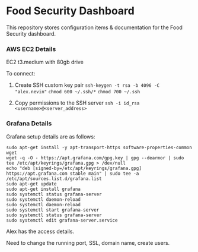 # Food Security Dashboard
This repository stores configuration items & documentation for the Food Security dashboard.


### AWS EC2 Details
EC2 t3.medium with 80gb drive

To connect:

1. Create SSH custom key pair
`ssh-keygen -t rsa -b 4096 -C "alex.nevin"`
`chmod 600 ~/.ssh/*`
`chmod 700 ~/.ssh`

2. Copy permissions to the SSH server
`ssh -i id_rsa <username>@<server_address>`

### Grafana Details
Grafana setup details are as follows:
```
sudo apt-get install -y apt-transport-https software-properties-common wget
wget -q -O - https://apt.grafana.com/gpg.key | gpg --dearmor | sudo tee /etc/apt/keyrings/grafana.gpg > /dev/null
echo "deb [signed-by=/etc/apt/keyrings/grafana.gpg] https://apt.grafana.com stable main" | sudo tee -a /etc/apt/sources.list.d/grafana.list
sudo apt-get update
sudo apt-get install grafana
sudo systemctl status grafana-server
sudo systemctl daemon-reload
sudo systemctl daemon-reload
sudo systemctl start grafana-server
sudo systemctl status grafana-server
sudo systemctl edit grafana-server.service
```

Alex has the access details.

Need to change the running port, SSL, domain name, create users.

